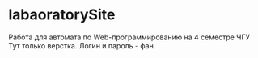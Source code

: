 # labaoratorySite
Работа для автомата по Web-программированию на 4 семестре ЧГУ
Тут только верстка. Логин и пароль - фан.
